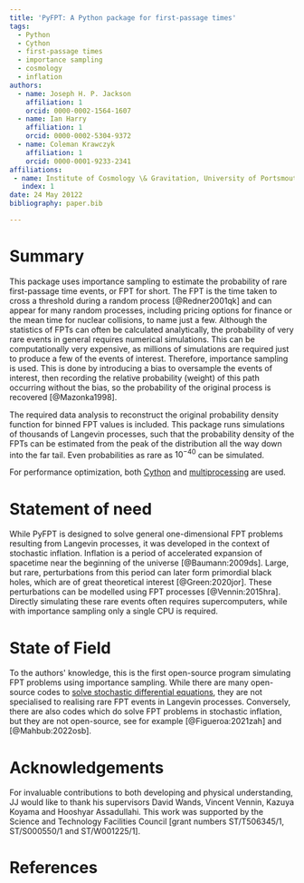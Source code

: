 ```yaml
---
title: 'PyFPT: A Python package for first-passage times'
tags:
  - Python
  - Cython
  - first-passage times
  - importance sampling
  - cosmology
  - inflation
authors:
  - name: Joseph H. P. Jackson
    affiliation: 1
    orcid: 0000-0002-1564-1607
  - name: Ian Harry
    affiliation: 1
    orcid: 0000-0002-5304-9372
  - name: Coleman Krawczyk
    affiliation: 1
    orcid: 0000-0001-9233-2341
affiliations:
 - name: Institute of Cosmology \& Gravitation, University of Portsmouth, Dennis Sciama Building, Burnaby Road, Portsmouth, PO1 3FX, United Kingdom
   index: 1
date: 24 May 20122
bibliography: paper.bib

---
```


# Summary

This package uses importance sampling to estimate the probability of rare first-passage time events, or FPT for short. The FPT is the time taken to cross a threshold during a random process [@Redner2001qk] and can appear for many random processes, including pricing options for finance or the mean time for nuclear collisions, to name just a few. Although the statistics of FPTs can often be calculated analytically, the probability of very rare events in general requires numerical simulations. This can be computationally very expensive, as millions of simulations are required just to produce a few of the events of interest. Therefore, importance sampling is used. This is done by introducing a bias to oversample the events of interest, then recording the relative probability (weight) of this path occurring without the bias, so the probability of the original process is recovered [@Mazonka1998].

The required data analysis to reconstruct the original probability density function for binned FPT values is included. This package runs simulations of thousands of Langevin processes, such that the probability density of the FPTs can be estimated from the peak of the distribution all the way down into the far tail. Even probabilities as rare as $10^{-40}$ can be simulated.

For performance optimization, both [Cython](https://cython.org/) and [multiprocessing](https://docs.python.org/3/library/multiprocessing.html) are used.

# Statement of need

While PyFPT is designed to solve general one-dimensional FPT problems resulting from Langevin processes, it was developed in the context of stochastic inflation. Inflation is a period of accelerated expansion of spacetime near the beginning of the universe [@Baumann:2009ds]. Large, but rare, perturbations from this period can later form primordial black holes, which are of great theoretical interest [@Green:2020jor]. These perturbations can be modelled using FPT processes [@Vennin:2015hra]. Directly simulating these rare events often requires supercomputers, while with importance sampling only a single CPU is required.

# State of Field

To the authors' knowledge, this is the first open-source program simulating FPT problems using importance sampling. While there are many open-source codes to [solve stochastic differential equations](https://github.com/topics/stochastic-differential-equations), they are not specialised to realising rare FPT events in Langevin processes. Conversely, there are also codes which do solve FPT problems in stochastic inflation, but they are not open-source, see for example [@Figueroa:2021zah] and [@Mahbub:2022osb].


# Acknowledgements

For invaluable contributions to both developing and physical understanding, JJ would like to thank his supervisors David Wands, Vincent Vennin, Kazuya Koyama and Hooshyar Assadullahi. This work was supported by the Science and Technology Facilities Council [grant numbers ST/T506345/1, ST/S000550/1 and ST/W001225/1].

# References
